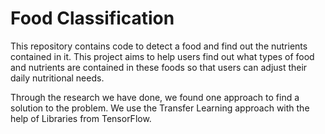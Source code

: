 <h1>Food Classification</h1>
<p>
This repository contains code to detect a food and find out the nutrients contained in it. This project aims to help users find out what types of food and nutrients are contained in these foods so that users can adjust their daily nutritional needs.

Through the research we have done, we found one approach to find a solution to the problem. We use the Transfer Learning approach with the help of Libraries from TensorFlow.
</p>
